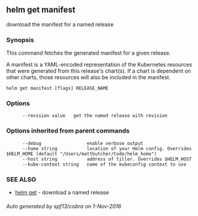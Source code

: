 ## helm get manifest

download the manifest for a named release

### Synopsis



This command fetches the generated manifest for a given release.

A manifest is a YAML-encoded representation of the Kubernetes resources that
were generated from this release's chart(s). If a chart is dependent on other
charts, those resources will also be included in the manifest.


```
helm get manifest [flags] RELEASE_NAME
```

### Options

```
      --revision value   get the named release with revision
```

### Options inherited from parent commands

```
      --debug                 enable verbose output
      --home string           location of your Helm config. Overrides $HELM_HOME (default "/Users/mattbutcher/Code/helm_home")
      --host string           address of tiller. Overrides $HELM_HOST
      --kube-context string   name of the kubeconfig context to use
```

### SEE ALSO
* [helm get](helm_get.md)	 - download a named release

###### Auto generated by spf13/cobra on 1-Nov-2016
